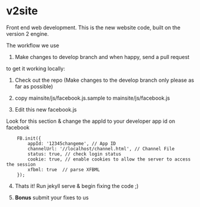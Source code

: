 # v2site
Front end web development. This is the new website code, built on the version 2 engine.

The workflow we use
1. Make changes to develop branch and when happy, send a pull request


to get it working locally:
1. Check out the repo (Make changes to the develop branch only please as far as possible)

2. copy mainsite/js/facebook.js.sample to mainsite/js/facebook.js 

3. Edit this new facebook.js

Look for this section & change the appId to your developer app id on facebook
```
    FB.init({
        appId: '12345changeme', // App ID
        channelUrl: '//localhost/channel.html', // Channel File
        status: true, // check login status
        cookie: true, // enable cookies to allow the server to access the session
        xfbml: true  // parse XFBML
    });
```

4. Thats it! Run jekyll serve & begin fixing the code ;)

5. **Bonus**  submit your fixes  to us
